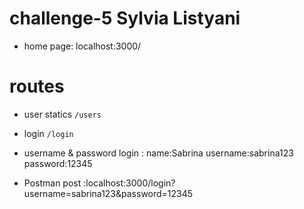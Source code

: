 # challenge-5 Sylvia Listyani
- home page: localhost:3000/

# routes
- user statics `/users`

- login        `/login`

- username & password login :
  name:Sabrina
  username:sabrina123
  password:12345

- Postman post :localhost:3000/login?username=sabrina123&password=12345
